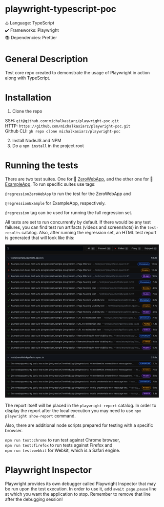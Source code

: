# playwright-typescript-poc

:hotsprings: Language: TypeScript  
:heavy_check_mark: Frameworks: Playwright  
:books: Dependencies: Prettier

# General Description

Test core repo created to demonstrate the usage of Playwright in action along with TypeScript.

# Installation

1. Clone the repo

SSH: `git@github.com:michalkasiarz/playwright-poc.git`  
HTTP: `https://github.com/michalkasiarz/playwright-poc.git`  
Github CLI: `gh repo clone michalkasiarz/playwright-poc`

2. Install NodeJS and NPM
3. Do a `npm install` in the project root

# Running the tests

There are two test suites. One for :link: [ZeroWebApp](http://zero.webappsecurity.com), and the other one for :link: [ExampleApp](https://example.com/). To run specific suites use tags:

`@regressionZeroWebApp` to run the test for the ZeroWebApp and

`@regressionExample` for ExampleApp, respectively.

`@regression` tag can be used for running the full regression set.

All tests are set to run concurrently by default. If there would be any test failures, you can find test run artifacts (videos and screenshots) in the `test-results` catalog. Also, after running the regression set, an HTML test report is generated that will look like this:

![alt text](test-results.png)

The report itself will be placed in the `playwright-report` catalog. In order to display the report after the local execution you may need to use `npx playwright show-report` command.

Also, there are additional node scripts prepared for testing with a specific browser.

`npm run test:chrome` to run test against Chrome browser,  
`npm run test:firefox` to run tests against Firefox and  
`npm run test:webkit` for Webkit, which is a Safari engine.

# Playwright Inspector

Playwright provides its own debugger called Playwright Inspector that may be run upon the test execution. In order to use it, add `await page.pause` line at which you want the application to stop. Remember to remove that line after the debugging session!
